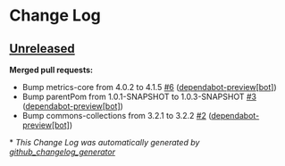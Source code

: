 # Change Log

## [Unreleased](https://github.com/vatbub/javametricscatcher/tree/HEAD)

**Merged pull requests:**

- Bump metrics-core from 4.0.2 to 4.1.5 [\#6](https://github.com/vatbub/javametricscatcher/pull/6) ([dependabot-preview[bot]](https://github.com/apps/dependabot-preview))
- Bump parentPom from 1.0.1-SNAPSHOT to 1.0.3-SNAPSHOT [\#3](https://github.com/vatbub/javametricscatcher/pull/3) ([dependabot-preview[bot]](https://github.com/apps/dependabot-preview))
- Bump commons-collections from 3.2.1 to 3.2.2 [\#2](https://github.com/vatbub/javametricscatcher/pull/2) ([dependabot-preview[bot]](https://github.com/apps/dependabot-preview))



\* *This Change Log was automatically generated by [github_changelog_generator](https://github.com/skywinder/Github-Changelog-Generator)*